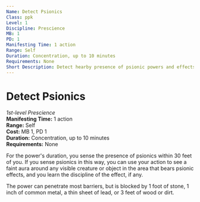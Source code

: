 ```yaml
---
Name: Detect Psionics
Class: ppk
Level: 1
Discipline: Prescience
MB: 1
PD: 1
Manifesting Time: 1 action
Range: Self
Duration: Concentration, up to 10 minutes
Requirements: None
Short Description: Detect hearby presence of psionic powers and effects
---
```

# Detect Psionics
*1st-level Prescience*\
**Manifesting Time:** 1 action\
**Range:** Self\
**Cost:** MB 1, PD 1\
**Duration:** Concentration, up to 10 minutes\
**Requirements:** None

For the power's duration, you sense the
presence of psionics within 30 feet of you. If you sense psionics
in this way, you can use your action to see a faint aura around
any visible creature or object in the area that bears psionic
effects, and you learn the discipline of the effect, if any.

The power can penetrate most barriers, but is blocked by 1
foot of stone, 1 inch of common metal, a thin sheet of lead,
or 3 feet of wood or dirt.
